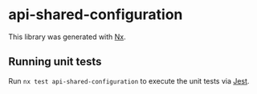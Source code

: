 # api-shared-configuration

This library was generated with [Nx](https://nx.dev).

## Running unit tests

Run `nx test api-shared-configuration` to execute the unit tests via [Jest](https://jestjs.io).
